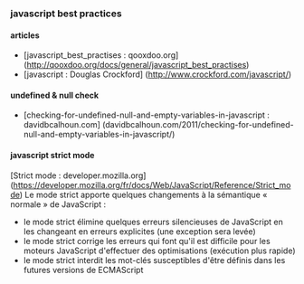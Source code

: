 
### javascript best practices

#### articles
- [javascript_best_practises : qooxdoo.org] (http://qooxdoo.org/docs/general/javascript_best_practises)
- [javascript : Douglas Crockford] (http://www.crockford.com/javascript/)

#### undefined & null check
- [checking-for-undefined-null-and-empty-variables-in-javascript : davidbcalhoun.com] (davidbcalhoun.com/2011/checking-for-undefined-null-and-empty-variables-in-javascript/)

#### javascript strict mode
[Strict mode : developer.mozilla.org] (https://developer.mozilla.org/fr/docs/Web/JavaScript/Reference/Strict_mode)
Le mode strict apporte quelques changements à la sémantique « normale » de JavaScript :
- le mode strict élimine quelques erreurs silencieuses de JavaScript en les changeant en erreurs explicites (une exception sera levée)
- le mode strict corrige les erreurs qui font qu'il est difficile pour les moteurs JavaScript d'effectuer des optimisations (exécution plus rapide)
- le mode strict interdit les mot-clés susceptibles d'être définis dans les futures versions de ECMAScript
